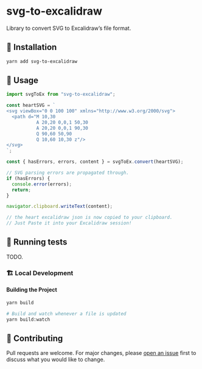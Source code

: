 # svg-to-excalidraw

Library to convert SVG to Excalidraw’s file format.

## :floppy_disk: Installation

```bash
yarn add svg-to-excalidraw
```

## :beginner: Usage

```typescript
import svgToEx from "svg-to-excalidraw";

const heartSVG = `
<svg viewBox="0 0 100 100" xmlns="http://www.w3.org/2000/svg">
  <path d="M 10,30
           A 20,20 0,0,1 50,30
           A 20,20 0,0,1 90,30
           Q 90,60 50,90
           Q 10,60 10,30 z"/>
</svg>
`;

const { hasErrors, errors, content } = svgToEx.convert(heartSVG);

// SVG parsing errors are propagated through.
if (hasErrors) {
  console.error(errors);
  return;
}

navigator.clipboard.writeText(content);

// the heart excalidraw json is now copied to your clipboard.
// Just Paste it into your Excalidraw session!
```

## :game_die: Running tests

TODO.

### :building_construction: Local Development

#### Building the Project

```bash
yarn build

# Build and watch whenever a file is updated
yarn build:watch
```

## :busts_in_silhouette: Contributing

Pull requests are welcome. For major changes, please [open an issue](https://github.com/excalidraw/svg-to-excalidraw/issues) first to discuss what you would like to change.

